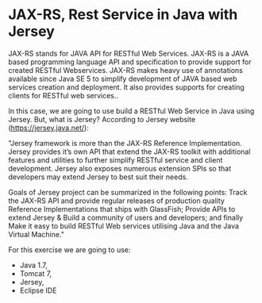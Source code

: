 ﻿# JAX-RS, Rest Service in Java with Jersey

JAX-RS stands for JAVA API for RESTful Web Services. JAX-RS is a JAVA based programming language API and specification to provide support for created RESTful Webservices. JAX-RS makes heavy use of annotations available since Java SE 5 to simplify development of JAVA based web services creation and deployment. It also provides supports for creating clients for RESTful web services..

In this case, we are going to use build a RESTful Web Service in Java using Jersey. But, what is Jersey? According to Jersey website (https://jersey.java.net/): 

"Jersey framework is more than the JAX-RS Reference Implementation. Jersey provides it’s own API that extend the JAX-RS toolkit with additional features and utilities to further simplify RESTful service and client development. Jersey also exposes numerous extension SPIs so that developers may extend Jersey to best suit their needs.

Goals of Jersey project can be summarized in the following points:
Track the JAX-RS API and provide regular releases of production quality Reference Implementations that ships with GlassFish;
Provide APIs to extend Jersey & Build a community of users and developers; and finally
Make it easy to build RESTful Web services utilising Java and the Java Virtual Machine."


For this exercise we are going to use:
- Java 1.7,
- Tomcat 7,
- Jersey,
- Eclipse IDE

